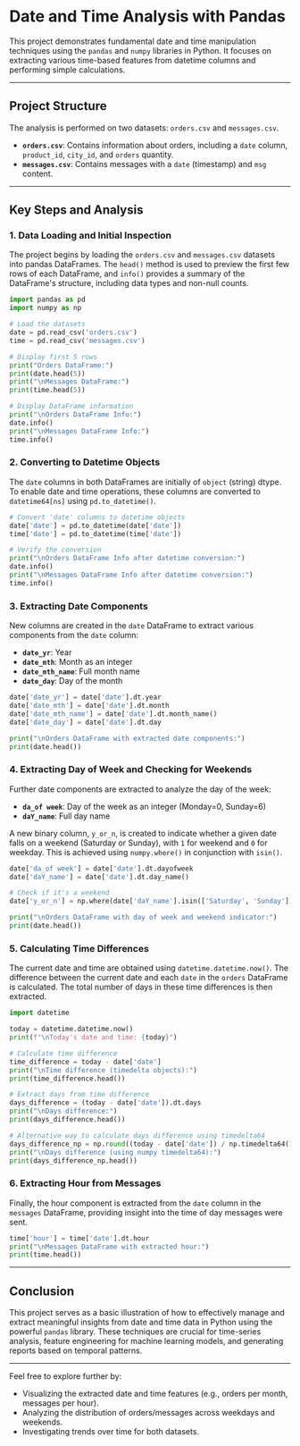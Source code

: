 # Date and Time Analysis with Pandas

This project demonstrates fundamental date and time manipulation techniques using the `pandas` and `numpy` libraries in Python. It focuses on extracting various time-based features from datetime columns and performing simple calculations.

---

## Project Structure

The analysis is performed on two datasets: `orders.csv` and `messages.csv`.

- **`orders.csv`**: Contains information about orders, including a `date` column, `product_id`, `city_id`, and `orders` quantity.
- **`messages.csv`**: Contains messages with a `date` (timestamp) and `msg` content.

---

## Key Steps and Analysis

### 1. Data Loading and Initial Inspection

The project begins by loading the `orders.csv` and `messages.csv` datasets into pandas DataFrames. The `head()` method is used to preview the first few rows of each DataFrame, and `info()` provides a summary of the DataFrame's structure, including data types and non-null counts.

```python
import pandas as pd
import numpy as np

# Load the datasets
date = pd.read_csv('orders.csv')
time = pd.read_csv('messages.csv')

# Display first 5 rows
print("Orders DataFrame:")
print(date.head(5))
print("\nMessages DataFrame:")
print(time.head(5))

# Display DataFrame information
print("\nOrders DataFrame Info:")
date.info()
print("\nMessages DataFrame Info:")
time.info()
```

### 2. Converting to Datetime Objects

The `date` columns in both DataFrames are initially of `object` (string) dtype. To enable date and time operations, these columns are converted to `datetime64[ns]` using `pd.to_datetime()`.

```python
# Convert 'date' columns to datetime objects
date['date'] = pd.to_datetime(date['date'])
time['date'] = pd.to_datetime(time['date'])

# Verify the conversion
print("\nOrders DataFrame Info after datetime conversion:")
date.info()
print("\nMessages DataFrame Info after datetime conversion:")
time.info()
```

### 3. Extracting Date Components

New columns are created in the `date` DataFrame to extract various components from the `date` column:
- **`date_yr`**: Year
- **`date_mth`**: Month as an integer
- **`date_mth_name`**: Full month name
- **`date_day`**: Day of the month

```python
date['date_yr'] = date['date'].dt.year
date['date_mth'] = date['date'].dt.month
date['date_mth_name'] = date['date'].dt.month_name()
date['date_day'] = date['date'].dt.day

print("\nOrders DataFrame with extracted date components:")
print(date.head())
```

### 4. Extracting Day of Week and Checking for Weekends

Further date components are extracted to analyze the day of the week:
- **`da_of week`**: Day of the week as an integer (Monday=0, Sunday=6)
- **`daY_name`**: Full day name

A new binary column, `y_or_n`, is created to indicate whether a given date falls on a weekend (Saturday or Sunday), with `1` for weekend and `0` for weekday. This is achieved using `numpy.where()` in conjunction with `isin()`.

```python
date['da_of week'] = date['date'].dt.dayofweek
date['daY_name'] = date['date'].dt.day_name()

# Check if it's a weekend
date['y_or_n'] = np.where(date['daY_name'].isin(['Saturday', 'Sunday']), 1, 0)

print("\nOrders DataFrame with day of week and weekend indicator:")
print(date.head())
```

### 5. Calculating Time Differences

The current date and time are obtained using `datetime.datetime.now()`. The difference between the current date and each `date` in the `orders` DataFrame is calculated. The total number of days in these time differences is then extracted.

```python
import datetime

today = datetime.datetime.now()
print(f"\nToday's date and time: {today}")

# Calculate time difference
time_difference = today - date['date']
print("\nTime difference (timedelta objects):")
print(time_difference.head())

# Extract days from time difference
days_difference = (today - date['date']).dt.days
print("\nDays difference:")
print(days_difference.head())

# Alternative way to calculate days difference using timedelta64
days_difference_np = np.round((today - date['date']) / np.timedelta64(1, 'D'), 0)
print("\nDays difference (using numpy timedelta64):")
print(days_difference_np.head())
```

### 6. Extracting Hour from Messages

Finally, the hour component is extracted from the `date` column in the `messages` DataFrame, providing insight into the time of day messages were sent.

```python
time['hour'] = time['date'].dt.hour
print("\nMessages DataFrame with extracted hour:")
print(time.head())
```

---

## Conclusion

This project serves as a basic illustration of how to effectively manage and extract meaningful insights from date and time data in Python using the powerful `pandas` library. These techniques are crucial for time-series analysis, feature engineering for machine learning models, and generating reports based on temporal patterns.

---

Feel free to explore further by:
- Visualizing the extracted date and time features (e.g., orders per month, messages per hour).
- Analyzing the distribution of orders/messages across weekdays and weekends.
- Investigating trends over time for both datasets.
```

